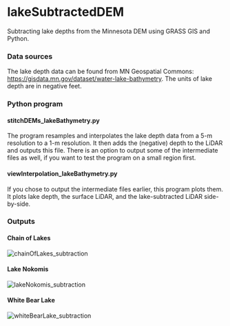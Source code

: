 # lakeSubtractedDEM
Subtracting lake depths from the Minnesota DEM using GRASS GIS and Python.

### Data sources
The lake depth data can be found from MN Geospatial Commons: https://gisdata.mn.gov/dataset/water-lake-bathymetry. The units of lake depth are in negative feet.

### Python program
#### stitchDEMs_lakeBathymetry.py
The program resamples and interpolates the lake depth data from a 5-m resolution to a 1-m resolution. It then adds the (negative) depth to the LiDAR and outputs this file. There is an option to output some of the intermediate files as well, if you want to test the program on a small region first.

#### viewInterpolation_lakeBathymetry.py
If you chose to output the intermediate files earlier, this program plots them. It plots lake depth, the surface LiDAR, and the lake-subtracted LiDAR side-by-side.  

### Outputs
#### Chain of Lakes
![chainOfLakes_subtraction](https://github.com/user-attachments/assets/cb29d8ef-d365-46ac-94bd-3f607e1fbe05)

#### Lake Nokomis
![lakeNokomis_subtraction](https://github.com/user-attachments/assets/28ec89d5-378d-4a2f-b54a-b0bf1e7ec336)

#### White Bear Lake
![whiteBearLake_subtraction](https://github.com/user-attachments/assets/8271754e-c299-4dac-bb6b-b999f425ea06)

